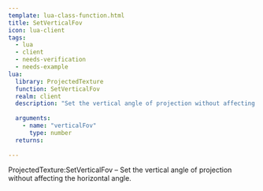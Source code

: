 ```yaml
---
template: lua-class-function.html
title: SetVerticalFov
icon: lua-client
tags:
  - lua
  - client
  - needs-verification
  - needs-example
lua:
  library: ProjectedTexture
  function: SetVerticalFov
  realm: client
  description: "Set the vertical angle of projection without affecting the horizontal angle."
  
  arguments:
    - name: "verticalFov"
      type: number
  returns:
    
---
```


<div class="lua__search__keywords">
ProjectedTexture:SetVerticalFov &#x2013; Set the vertical angle of projection without affecting the horizontal angle.
</div>
